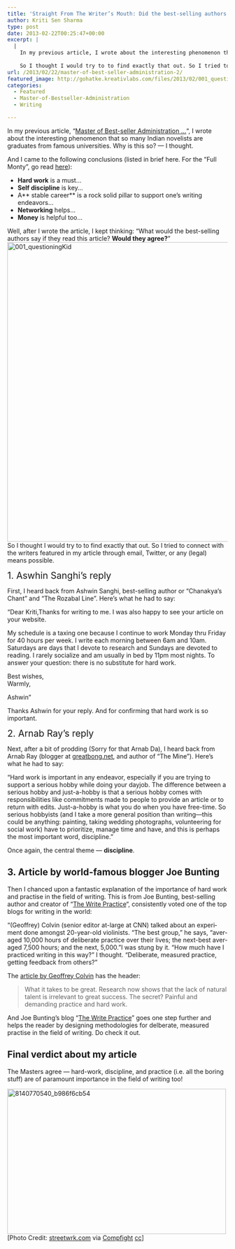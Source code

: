 ```yaml
---
title: 'Straight From The Writer’s Mouth: Did the best-selling authors agree?'
author: Kriti Sen Sharma
type: post
date: 2013-02-22T00:25:47+00:00
excerpt: |
  |
    In my previous article, I wrote about the interesting phenomenon that so many Indian novelists are graduates from famous universities.  Well, after I wrote the article, I kept thinking: "What would the best-selling authors say if they read this article? Would they agree about my findings?"
    
    So I thought I would try to to find exactly that out. So I tried to connect with the writers featured in my article through email, Twitter, or any (legal) means possible.
url: /2013/02/22/master-of-best-seller-administration-2/
featured_image: http://gohatke.kreativlabs.com/files/2013/02/001_questioningKid.jpg
categories:
  - Featured
  - Master-of-Bestseller-Administration
  - Writing

---
```

In my previous article, &#8220;[Master of Best-seller Administration &#8230;][1]&#8220;, I wrote about the interesting phenomenon that so many Indian novelists are graduates from famous universities. Why is this so? &#8212; I thought.

And I came to the following conclusions (listed in brief here. For the &#8220;Full Monty&#8221;, go read [here][2]):

  * **Hard work** is a must&#8230;
  * **Self discipline** is key&#8230;
  * A** stable career** is a rock solid pillar to support one&#8217;s writing endeavors&#8230;
  * **Networking** helps&#8230;
  * **Money** is helpful too&#8230;

Well, after I wrote the article, I kept thinking: &#8220;What would the best-selling authors say if they read this article? **Would they agree?**&#8221;  
[<img loading="lazy" decoding="async" class="aligncenter size-full wp-image-725" alt="001_questioningKid" src="http://gohatke.kreativlabs.com/files/2013/02/001_questioningKid.jpg" width="867" height="685" srcset="https://gohatke.kreativlabs.com/files/2013/02/001_questioningKid.jpg 867w, https://gohatke.kreativlabs.com/files/2013/02/001_questioningKid-300x237.jpg 300w" sizes="(max-width: 867px) 100vw, 867px" />][3]  
So I thought I would try to to find exactly that out. So I tried to connect with the writers featured in my article through email, Twitter, or any (legal) means possible.

<span style="font-size: 1.5em;">1. Aswhin Sanghi&#8217;s reply</span>

First, I heard back from Ashwin Sanghi, best-selling author or &#8220;Chanakya&#8217;s Chant&#8221; and &#8220;The Rozabal Line&#8221;. Here&#8217;s what he had to say:

<div class="post-content-box-yellow">
  <p>
    &#8220;Dear Kriti,Thanks for writing to me. I was also happy to see your article on your website.
  </p>
  
  <p>
    My schedule is a taxing one because I continue to work Monday thru Friday for 40 hours per week. I write each morning between 6am and 10am. Saturdays are days that I devote to research and Sundays are devoted to reading. I rarely socialize and am usually in bed by 11pm most nights. To answer your question: there is no substitute for hard work.
  </p>
  
  <p>
    Best wishes,<br /> Warmly,
  </p>
  
  <p>
    Ashwin&#8221;
  </p>
</div>

Thanks Ashwin for your reply. And for confirming that hard work is so important.

<span style="font-size: 1.5em;">2. Arnab Ray&#8217;s reply</span>

Next, after a bit of prodding (Sorry for that Arnab Da), I heard back from Arnab Ray (blogger at [greatbong.net][4], and author of &#8220;The Mine&#8221;). Here&#8217;s what he had to say:

<div class="post-content-box-gray">
  &#8220;Hard work is important in any endeavor, especially if you are trying to support a serious hobby while doing your dayjob. The difference between a serious hobby and just-a-hobby is that a serious hobby comes with responsibilities like commitments made to people to provide an article or to return with edits. Just-a-hobby is what you do when you have free-time. So serious hobbyists (and I take a more general position than writing&#8212;this could be anything: painting, taking wedding photographs, volunteering for social work) have to prioritize, manage time and have, and this is perhaps the most important word, discipline.&#8221;
</div>

Once again, the central theme &#8212; **discipline**.

## 3. Article by world-famous blogger Joe Bunting

Then I chanced upon a fantastic explanation of the importance of hard work and practise in the field of writing. This is from Joe Bunting, best-selling author and creator of &#8220;[The Write Practice][5]&#8220;, consistently voted one of the top blogs for writing in the world:

<div class="post-content-box-blue">
  <p>
    &#8220;(Geoffrey) Colvin (senior editor at-large at CNN) talked about an exper­i­ment done amongst 20-year-old vio­lin­ists. &#8220;The best group,&#8221; he says, &#8220;aver­aged 10,000 hours of delib­er­ate prac­tice over their lives; the next-best aver­aged 7,500 hours; and the next, 5,000.&#8221;I was stung by it. &#8220;How much have I prac­ticed writ­ing in this way?&#8221; I thought. &#8220;Deliberate, mea­sured prac­tice, get­ting feed­back from others?&#8221;
  </p>
</div>

The [article by Geoffrey Colvin][6] has the header:

> What it takes to be great. Research now shows that the lack of natural talent is irrelevant to great success. The secret? Painful and demanding practice and hard work.

And Joe Bunting&#8217;s blog &#8220;[The Write Practice][5]&#8221; goes one step further and helps the reader by designing methodologies for delberate, measured practise in the field of writing. Do check it out.

## Final verdict about my article

The Masters agree &#8212; hard-work, discipline, and practice (i.e. all the boring stuff) are of paramount importance in the field of writing too!

[<img loading="lazy" decoding="async" class="alignnone size-full wp-image-754" alt="8140770540_b986f6cb54" src="http://gohatke.kreativlabs.com/files/2013/02/8140770540_b986f6cb54.jpg" width="500" height="332" srcset="https://gohatke.kreativlabs.com/files/2013/02/8140770540_b986f6cb54.jpg 500w, https://gohatke.kreativlabs.com/files/2013/02/8140770540_b986f6cb54-300x199.jpg 300w" sizes="(max-width: 500px) 100vw, 500px" />][7]  
[Photo Credit: [streetwrk.com][8] via [Compfight][9] [cc][10]]

 [1]: http://gohatke.kreativlabs.com/2013/02/02/master-of-best-seller-administration-1/
 [2]: http://gohatke.kreativlabs.com/2013/02/02/master-of-best-seller-administration-1/ "Master of Best-seller Administration. Why so many best-selling Indian novelists are graduates from famous universities."
 [3]: http://gohatke.kreativlabs.com/files/2013/02/001_questioningKid.jpg
 [4]: http://greatbong.net/
 [5]: http://thewritepractice.com/
 [6]: http://money.cnn.com/magazines/fortune/fortune_archive/2006/10/30/8391794/index.htm
 [7]: http://gohatke.kreativlabs.com/files/2013/02/8140770540_b986f6cb54.jpg
 [8]: http://www.flickr.com/photos/67956652@N02/8140770540/
 [9]: http://compfight.com
 [10]: http://creativecommons.org/licenses/by-nc-nd/2.0/